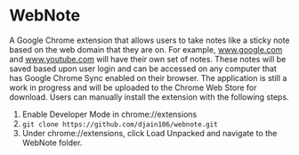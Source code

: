 # WebNote
A Google Chrome extension that allows users to take notes like a sticky note based on the web domain that they are on. For example, www.google.com and www.youtube.com will have their own set of notes. These notes will be saved based upon user login and can be accessed on any computer that has Google Chrome Sync enabled on their browser. The application is still a work in progress and will be uploaded to the Chrome Web Store for download. Users can manually install the extension with the following steps.

1. Enable Developer Mode in chrome://extensions
2. ```git clone https://github.com/djain106/webnote.git ```
3. Under chrome://extensions, click Load Unpacked and navigate to the WebNote folder.
